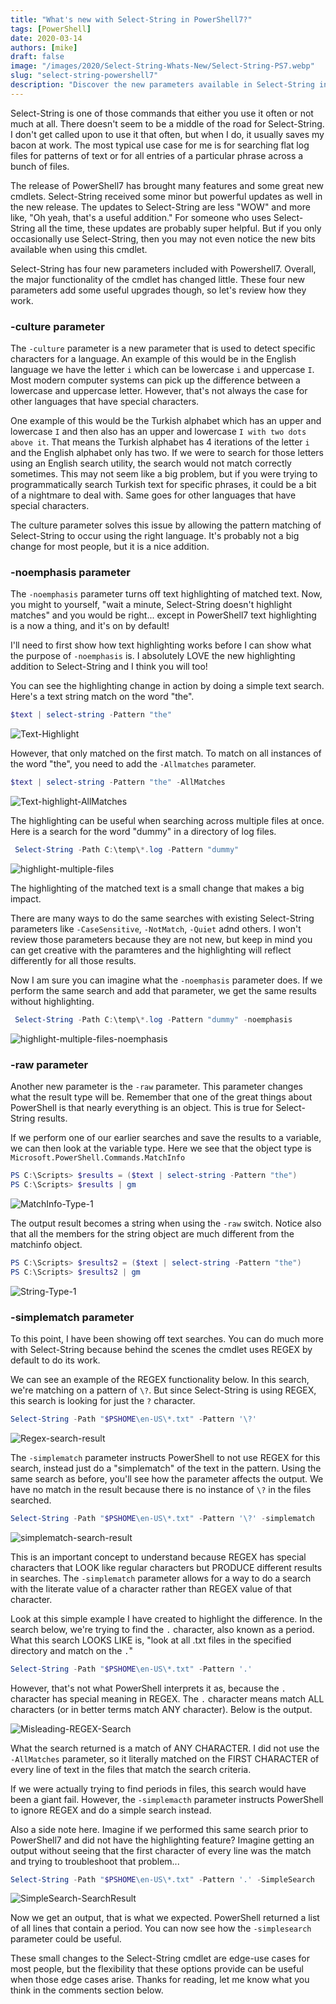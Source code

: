 ```yaml
---
title: "What's new with Select-String in PowerShell7?"
tags: [PowerShell]
date: 2020-03-14
authors: [mike]
draft: false
image: "/images/2020/Select-String-Whats-New/Select-String-PS7.webp"
slug: "select-string-powershell7"
description: "Discover the new parameters available in Select-String in PowerShell7."
---
```


Select-String is one of those commands that either you use it often or not much at all. There doesn't seem to be a middle of the road for Select-String. I don't get called upon to use it that often, but when I do, it usually saves my bacon at work. The most typical use case for me is for searching flat log files for patterns of text or for all entries of a particular phrase across a bunch of files.

The release of PowerShell7 has brought many features and some great new cmdlets. Select-String received some minor but powerful updates as well in the new release. The updates to Select-String are less "WOW" and more like, "Oh yeah, that's a useful addition." For someone who uses Select-String all the time, these updates are probably super helpful. But if you only occasionally use Select-String, then you may not even notice the new bits available when using this cmdlet.

Select-String has four new parameters included with Powershell7. Overall, the major functionality of the cmdlet has changed little. These four new parameters add some useful upgrades though, so let's review how they work.

### -culture parameter

The `-culture` parameter is a new parameter that is used to detect specific characters for a language. An example of this would be in the English language we have the letter `i` which can be lowercase `i` and uppercase `I`. Most modern computer systems can pick up the difference between a lowercase and uppercase letter. However, that's not always the case for other languages that have special characters.

One example of this would be the Turkish alphabet which has an upper and lowercase `I` and then also has an upper and lowercase `I with two dots above it`. That means the Turkish alphabet has 4 iterations of the letter `i` and the English alphabet only has two. If we were to search for those letters using an English search utility, the search would not match correctly sometimes. This may not seem like a big problem, but if you were trying to programmatically search Turkish text for specific phrases, it could be a bit of a nightmare to deal with. Same goes for other languages that have special characters.

The culture parameter solves this issue by allowing the pattern matching of Select-String to occur using the right language. It's probably not a big change for most people, but it is a nice addition.

### -noemphasis parameter

The `-noemphasis` parameter turns off text highlighting of matched text. Now, you might to yourself, "wait a minute, Select-String doesn't highlight matches" and you would be right... except in PowerShell7 text highlighting is a now a thing, and it's on by default!

I'll need to first show how text highlighting works before I can show what the purpose of `-noemphasis` is. I absolutely LOVE the new highlighting addition to Select-String and I think you will too!

You can see the highlighting change in action by doing a simple text search. Here's a text string match on the word "the".

```PowerShell
$text | select-string -Pattern "the"
```

![Text-Highlight](/images/2020/Select-String-Whats-New/Text-Highlight.png)

However, that only matched on the first match. To match on all instances of the word "the", you need to add the `-Allmatches` parameter.

```PowerShell
$text | select-string -Pattern "the" -AllMatches
```

![Text-highlight-AllMatches](/images/2020/Select-String-Whats-New/Text-highlight-AllMatches.png)

The highlighting can be useful when searching across multiple files at once. Here is a search for the word "dummy" in a directory of log files.

```PowerShell
 Select-String -Path C:\temp\*.log -Pattern "dummy"
 ```

![highlight-multiple-files](/images/2020/Select-String-Whats-New/highlight-multiple-files.png)

The highlighting of the matched text is a small change that makes a big impact.

There are many ways to do the same searches with existing Select-String parameters like `-CaseSensitive`, `-NotMatch`, `-Quiet` adnd others. I won't review those parameters because they are not new, but keep in mind you can get creative with the paramteres and the highlighting will reflect differently for all those results.

Now I am sure you can imagine what the `-noemphasis` parameter does. If we perform the same search and add that parameter, we get the same results without highlighting.

```PowerShell
 Select-String -Path C:\temp\*.log -Pattern "dummy" -noemphasis
```

![highlight-multiple-files-noemphasis](/images/2020/Select-String-Whats-New/highlight-multiple-files-noemphasis.png)

### -raw parameter

Another new parameter is the `-raw` parameter. This parameter changes what the result type will be. Remember that one of the great things about PowerShell is that nearly everything is an object. This is true for Select-String results.

If we perform one of our earlier searches and save the results to a variable, we can then look at the variable type. Here we see that the object type is `Microsoft.PowerShell.Commands.MatchInfo`

```PowerShell
PS C:\Scripts> $results = ($text | select-string -Pattern "the")
PS C:\Scripts> $results | gm
```

![MatchInfo-Type-1](/images/2020/Select-String-Whats-New/MatchInfo-Type-1.png)

The output result becomes a string when using the `-raw` switch. Notice also that all the members for the string object are much different from the matchinfo object.

```PowerShell
PS C:\Scripts> $results2 = ($text | select-string -Pattern "the")
PS C:\Scripts> $results2 | gm
```

![String-Type-1](/images/2020/Select-String-Whats-New/String-Type-1.png)

### -simplematch parameter

To this point, I have been showing off text searches. You can do much more with Select-String because behind the scenes the cmdlet uses REGEX by default to do its work.

We can see an example of the REGEX functionality below. In this search, we're matching on a pattern of `\?`. But since Select-String is using REGEX, this search is looking for just the `?` character.

```PowerShell
Select-String -Path "$PSHOME\en-US\*.txt" -Pattern '\?'
```

![Regex-search-result](/images/2020/Select-String-Whats-New/Regex-search-result.png)

The `-simplematch` parameter instructs PowerShell to not use REGEX for this search, instead just do a "simplematch" of the text in the pattern. Using the same search as before, you'll see how the parameter affects the output. We have no match in the result because there is no instance of `\?` in the files searched.

```PowerShell
Select-String -Path "$PSHOME\en-US\*.txt" -Pattern '\?' -simplematch
```

![simplematch-search-result](/images/2020/Select-String-Whats-New/simplematch-search-result.png)

This is an important concept to understand because REGEX has special characters that LOOK like regular characters but PRODUCE different results in searches. The `-simplematch` parameter allows for a way to do a search with the literate value of a character rather than REGEX value of that character.

Look at this simple example I have created to highlight the difference. In the search below, we're trying to find the `.` character, also known as a period. What this search LOOKS LIKE is, "look at all .txt files in the specified directory and match on the `.`"

```PowerShell
Select-String -Path "$PSHOME\en-US\*.txt" -Pattern '.'
```

However, that's not what PowerShell interprets it as, because the `.` character has special meaning in REGEX. The `.` character means match ALL characters (or in better terms match ANY character). Below is the output.

![Misleading-REGEX-Search](/images/2020/Select-String-Whats-New/Misleading-REGEX-Search.png)

What the search returned is a match of ANY CHARACTER. I did not use the `-AllMatches` parameter, so it literally matched on the FIRST CHARACTER of every line of text in the files that match the search criteria.

If we were actually trying to find periods in files, this search would have been a giant fail. However, the `-simplemacth` parameter instructs PowerShell to ignore REGEX and do a simple search instead.

Also a side note here. Imagine if we performed this same search prior to PowerShell7 and did not have the highlighting feature? Imagine getting an output without seeing that the first character of every line was the match and trying to troubleshoot that problem...

```PowerShell
Select-String -Path "$PSHOME\en-US\*.txt" -Pattern '.' -SimpleSearch
```

![SimpleSearch-SearchResult](/images/2020/Select-String-Whats-New/SimpleSearch-SearchResult.png)

Now we get an output, that is what we expected. PowerShell returned a list of all lines that contain a period. You can now see how the `-simplesearch` parameter could be useful.

These small changes to the Select-String cmdlet are edge-use cases for most people, but the flexibility that these options provide can be useful when those edge cases arise. Thanks for reading, let me know what you think in the comments section below.
